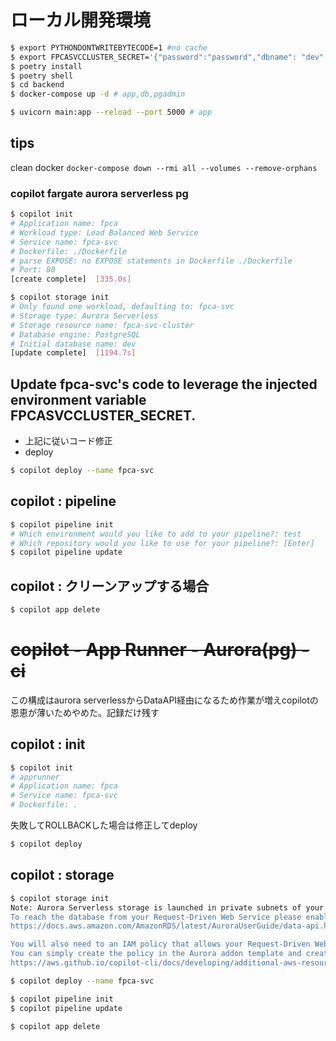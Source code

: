 
# ローカル開発環境
```bash
$ export PYTHONDONTWRITEBYTECODE=1 #no cache
$ export FPCASVCCLUSTER_SECRET='{"password":"password","dbname": "dev","port": 5432,"username": "dev_api","host": "localhost"}'
$ poetry install
$ poetry shell
$ cd backend
$ docker-compose up -d # app,db,pgadmin
```
```bash
$ uvicorn main:app --reload --port 5000 # app
```

## tips
clean docker `docker-compose down --rmi all --volumes --remove-orphans`


### copilot fargate aurora serverless pg
```bash
$ copilot init
# Application name: fpca
# Workload type: Load Balanced Web Service
# Service name: fpca-svc
# Dockerfile: ./Dockerfile
# parse EXPOSE: no EXPOSE statements in Dockerfile ./Dockerfile
# Port: 80
[create complete]  [335.0s]
```
```bash
$ copilot storage init
# Only found one workload, defaulting to: fpca-svc
# Storage type: Aurora Serverless
# Storage resource name: fpca-svc-cluster
# Database engine: PostgreSQL
# Initial database name: dev
[update complete]  [1194.7s]
```
## Update fpca-svc's code to leverage the injected environment variable FPCASVCCLUSTER_SECRET.
- 上記に従いコード修正
- deploy
```bash
$ copilot deploy --name fpca-svc
```

## copilot : pipeline

```bash
$ copilot pipeline init
# Which environment would you like to add to your pipeline?: test
# Which repository would you like to use for your pipeline?: [Enter]
$ copilot pipeline update
```

## copilot : クリーンアップする場合
```bash
$ copilot app delete
```

# ~~copilot - App Runner - Aurora(pg) - ci~~
この構成はaurora serverlessからDataAPI経由になるため作業が増えcopilotの恩恵が薄いためやめた。記録だけ残す
## copilot : init
```bash
$ copilot init
# apprunner
# Application name: fpca
# Service name: fpca-svc
# Dockerfile: .
```

失敗してROLLBACKした場合は修正してdeploy
```bash
$ copilot deploy
```
## copilot : storage

```bash
$ copilot storage init
Note: Aurora Serverless storage is launched in private subnets of your environment's VPC. 
To reach the database from your Request-Driven Web Service please enable the HTTP Data API: 
https://docs.aws.amazon.com/AmazonRDS/latest/AuroraUserGuide/data-api.html. 

You will also need to an IAM policy that allows your Request-Driven Web Service to make Data API calls. 
You can simply create the policy in the Aurora addon template and create an output. The policy will be automatically attached to your Request-Driven Web Service:
https://aws.github.io/copilot-cli/docs/developing/additional-aws-resources/#what-does-an-addon-template-look-like
```
```bash
$ copilot deploy --name fpca-svc
```
```bash
$ copilot pipeline init
$ copilot pipeline update
```
```bash
$ copilot app delete
```